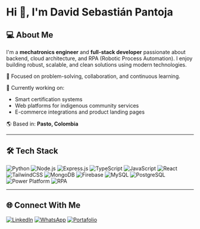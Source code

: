 # Hi 👋, I'm David Sebastián Pantoja

## 💻 About Me

I'm a **mechatronics engineer** and **full-stack developer** passionate about backend, cloud architecture, and RPA (Robotic Process Automation). I enjoy building robust, scalable, and clean solutions using modern technologies.

🚀 Focused on problem-solving, collaboration, and continuous learning.

🔭 Currently working on:  
- Smart certification systems  
- Web platforms for indigenous community services  
- E-commerce integrations and product landing pages

🌎 Based in: **Pasto, Colombia**

---

## 🛠️ Tech Stack

![Python](https://img.shields.io/badge/-Python-3776AB?style=flat&logo=python&logoColor=white)
![Node.js](https://img.shields.io/badge/-Node.js-339933?style=flat&logo=node.js&logoColor=white)
![Express.js](https://img.shields.io/badge/-Express.js-000000?style=flat&logo=express&logoColor=white)
![TypeScript](https://img.shields.io/badge/-TypeScript-3178C6?style=flat&logo=typescript&logoColor=white)
![JavaScript](https://img.shields.io/badge/-JavaScript-F7DF1E?style=flat&logo=javascript&logoColor=black)
![React](https://img.shields.io/badge/-React-61DAFB?style=flat&logo=react&logoColor=white)
![TailwindCSS](https://img.shields.io/badge/-TailwindCSS-38B2AC?style=flat&logo=tailwind-css&logoColor=white)
![MongoDB](https://img.shields.io/badge/-MongoDB-47A248?style=flat&logo=mongodb&logoColor=white)
![Firebase](https://img.shields.io/badge/-Firebase-FFCA28?style=flat&logo=firebase&logoColor=white)
![MySQL](https://img.shields.io/badge/-MySQL-4479A1?style=flat&logo=mysql&logoColor=white)
![PostgreSQL](https://img.shields.io/badge/-PostgreSQL-336791?style=flat&logo=postgresql&logoColor=white)
![Power Platform](https://img.shields.io/badge/-Power%20Platform-742774?style=flat&logo=powerapps&logoColor=white)
![RPA](https://img.shields.io/badge/-RPA-0066CC?style=flat&logo=automation&logoColor=white)


---

## 🌐 Connect With Me

[![LinkedIn](https://img.shields.io/badge/-LinkedIn-0077B5?style=flat&logo=linkedin&logoColor=white)](https://https://www.linkedin.com/in/david-sebastian-pantoja-chaves-ba7511231/)
[![WhatsApp](https://img.shields.io/badge/-WhatsApp-25D366?style=flat&logo=whatsapp&logoColor=white)](https://wa.me/c/573113017303)
[![Portafolio](https://img.shields.io/badge/-Portafolio-000?style=flat&logo=vercel&logoColor=white)](https://foxkat-indus.vercel.app/)
